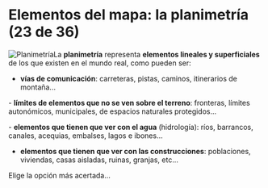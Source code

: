 # Elementos del mapa: la planimetría (23 de 36)

![Planimetría](./gps_files/Planimetria.jpg)La **planimetría** representa **elementos lineales y superficiales** de los que existen en el mundo real, como pueden ser:

- **vías de comunicación**: carreteras, pistas, caminos, itinerarios de montaña...

\- **límites de elementos que no se ven sobre el terreno**: fronteras, límites autonómicos, municipales, de espacios naturales protegidos...

\- **elementos que tienen que ver con el agua** (hidrología): ríos, barrancos, canales, acequias, embalses, lagos e ibones...

- **elementos que tienen que ver con las construcciones**: poblaciones, viviendas, casas aisladas, ruinas, granjas, etc...

Elige la opción más acertada...